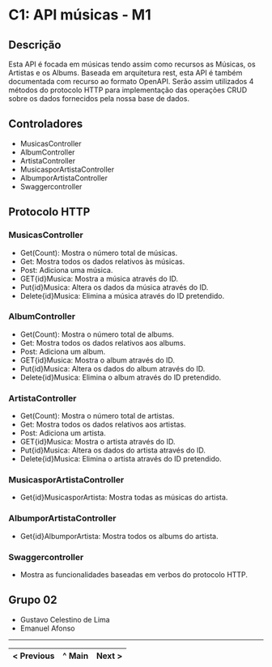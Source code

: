 # C1: API músicas - M1

## Descrição

Esta API é focada em músicas tendo assim como recursos as Músicas, os Artistas e os Albums. Baseada em arquitetura rest, esta API é também documentada com recurso ao formato OpenAPI. Serão assim utilizados 4 métodos do protocolo HTTP para implementação das operações CRUD sobre os dados fornecidos pela nossa base de dados.

## Controladores

- MusicasController
- AlbumController
- ArtistaController
- MusicasporArtistaController
- AlbumporArtistaController
- Swaggercontroller

## Protocolo HTTP

### MusicasController

- Get(Count): Mostra o número total de músicas.
- Get: Mostra todos os dados relativos às músicas.
- Post: Adiciona uma música.
- GET{id}Musica: Mostra a música através do ID.
- Put{id}Musica: Altera os dados da música através do ID.
- Delete{id}Musica: Elimina a música através do ID pretendido.

### AlbumController

- Get(Count): Mostra o número total de albums.
- Get: Mostra todos os dados relativos aos albums.
- Post: Adiciona um album.
- GET{id}Musica: Mostra o album através do ID.
- Put{id}Musica: Altera os dados do album através do ID.
- Delete{id}Musica: Elimina o album através do ID pretendido.

### ArtistaController

- Get(Count): Mostra o número total de artistas.
- Get: Mostra todos os dados relativos aos artistas.
- Post: Adiciona um artista.
- GET{id}Musica: Mostra o artista através do ID.
- Put{id}Musica: Altera os dados do artista através do ID.
- Delete{id}Musica: Elimina o artista através do ID pretendido.

### MusicasporArtistaController

- Get{id}MusicasporArtista: Mostra todas as músicas do artista.

### AlbumporArtistaController

- Get{id}AlbumporArtista: Mostra todos os albums do artista.

### Swaggercontroller

- Mostra as funcionalidades baseadas em verbos do protocolo HTTP.

## Grupo 02

- Gustavo Celestino de Lima
- Emanuel Afonso

---

| < Previous | ^ Main | Next > |
| :--------- | :----: | -----: |
